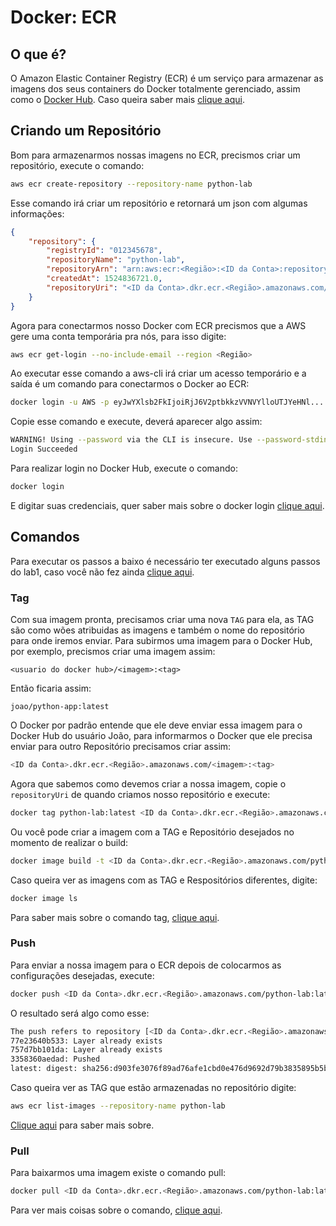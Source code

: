 # Docker: ECR

## O que é?

O Amazon Elastic Container Registry (ECR) é um serviço para armazenar as imagens dos seus containers do Docker totalmente gerenciado, assim como o [Docker Hub](https://hub.docker.com/). Caso queira saber mais [clique aqui](https://aws.amazon.com/pt/ecr/).

## Criando um Repositório

Bom para armazenarmos nossas imagens no ECR, precismos criar um repositório, execute o comando:

```bash
aws ecr create-repository --repository-name python-lab
```

Esse comando irá criar um repositório e retornará um json com algumas informações:

```json
{
    "repository": {
        "registryId": "012345678", 
        "repositoryName": "python-lab", 
        "repositoryArn": "arn:aws:ecr:<Região>:<ID da Conta>:repository/python-app", 
        "createdAt": 1524836721.0, 
        "repositoryUri": "<ID da Conta>.dkr.ecr.<Região>.amazonaws.com/python-app"
    }
}
```

Agora para conectarmos nosso Docker com ECR precismos que a AWS gere uma conta temporária pra nós, para isso digite:

```bash
aws ecr get-login --no-include-email --region <Região>
```

Ao executar esse comando a aws-cli irá criar um acesso temporário e a saída é um comando para conectarmos o Docker ao ECR:

```bash
docker login -u AWS -p eyJwYXlsb2FkIjoiRjJ6V2ptbkkzVVNVYlloUTJYeHNl....= https://<ID da Conta>.dkr.ecr.<Região>.amazonaws.com
```

Copie esse comando e execute, deverá aparecer algo assim:

```bash
WARNING! Using --password via the CLI is insecure. Use --password-stdin.
Login Succeeded
```

Para realizar login no Docker Hub, execute o comando:

```bash
docker login
```

E digitar suas credenciais, quer saber mais sobre o docker login [clique aqui](https://docs.docker.com/engine/reference/commandline/login/).

## Comandos

Para executar os passos a baixo é necessário ter executado alguns passos do lab1, caso você não fez ainda [clique aqui](../lab1/PTBR.md#build).

### Tag

Com sua imagem pronta, precisamos criar uma nova `TAG` para ela, as TAG são como wões atribuidas as imagens e também o nome do repositório para onde iremos enviar. Para subirmos uma imagem para o Docker Hub, por exemplo, precismos criar uma imagem assim:

```
<usuario do docker hub>/<imagem>:<tag>
```

Então ficaria assim:

```
joao/python-app:latest
```

O Docker por padrão entende que ele deve enviar essa imagem para o Docker Hub do usuário João, para informarmos o Docker que ele precisa enviar para outro Repositório precisamos criar assim:

```bash
<ID da Conta>.dkr.ecr.<Região>.amazonaws.com/<imagem>:<tag>
```

Agora que sabemos como devemos criar a nossa imagem, copie o `repositoryUri` de quando criamos nosso repositório e execute:

```bash
docker tag python-lab:latest <ID da Conta>.dkr.ecr.<Região>.amazonaws.com/python-lab:latest
```

Ou você pode criar a imagem com a TAG e Repositório desejados no momento de realizar o build:

```bash
docker image build -t <ID da Conta>.dkr.ecr.<Região>.amazonaws.com/python-lab .
```

Caso queira ver as imagens com as TAG e Respositórios diferentes, digite:

```bash
docker image ls
```

Para saber mais sobre o comando tag, [clique aqui](https://docs.docker.com/engine/reference/commandline/tag/).

### Push

Para enviar a nossa imagem para o ECR depois de colocarmos as configurações desejadas, execute:

```bash
docker push <ID da Conta>.dkr.ecr.<Região>.amazonaws.com/python-lab:latest
```

O resultado será algo como esse:

```bash
The push refers to repository [<ID da Conta>.dkr.ecr.<Região>.amazonaws.com/python-lab]
77e23640b533: Layer already exists 
757d7bb101da: Layer already exists 
3358360aedad: Pushed 
latest: digest: sha256:d903fe3076f89ad76afe1cbd0e476d9692d79b3835895b5b3541654c85422bf1 size: 948
```

Caso queira ver as TAG que estão armazenadas no repositório digite:

```bash
aws ecr list-images --repository-name python-lab
```

[Clique aqui](https://docs.docker.com/engine/reference/commandline/push/) para saber mais sobre.

### Pull

Para baixarmos uma imagem existe o comando pull:

```bash
docker pull <ID da Conta>.dkr.ecr.<Região>.amazonaws.com/python-lab:latest
```

Para ver mais coisas sobre o comando, [clique aqui](https://docs.docker.com/engine/reference/commandline/pull/).